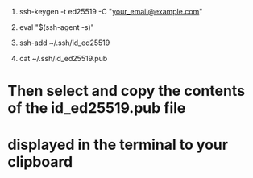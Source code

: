 1. ssh-keygen -t ed25519 -C "your_email@example.com"

2. eval "$(ssh-agent -s)"

3. ssh-add ~/.ssh/id_ed25519

4. cat ~/.ssh/id_ed25519.pub

# Then select and copy the contents of the id_ed25519.pub file

# displayed in the terminal to your clipboard
